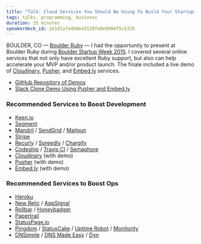 ```yaml
---
title: "Talk: Cloud Services You Should Be Using To Build Your Startup"
tags: talks, programming, business
duration: 25 minutes
speakerdeck_id: 2e1d1a7e4b0e43128fe0e9d0475c5320
---
```

BOULDER, CO &mdash; [Boulder Ruby][location] &mdash; I had the opportunity to present at Boulder Ruby during [Boulder Startup Week 2015](http://boulder.startupweek.co/). I covered several online services that not only have excellent Ruby support, but also can help accelerate your MVP and/or product launch. The finale included a live demo of [Cloudinary](http://cloudinary.com/), [Pusher](https://pusher.com/), and [Embed.ly](http://embed.ly/) services.

* [GitHub Repository of Demos](https://github.com/rmm5t/boulderruby-startupweek)
* [Slack Clone Demo Using Pusher and Embed.ly](http://boulderruby-startupweek.herokuapp.com/)

[location]: http://www.meetup.com/boulder_ruby_group/events/221392650/

### Recommended Services to Boost Development

* [Keen.io](https://keen.io/)
* [Segment](https://segment.com/)
* [Mandril](https://mandrillapp.com/) / [SendGrid](https://sendgrid.com/) / [Mailgun](http://www.mailgun.com/)
* [Stripe](https://stripe.com/)
* [Recurly](https://recurly.com/) / [Spreedly](https://spreedly.com/) / [Chargify](https://www.chargify.com/)
* [Codeship](https://codeship.com/) / [Travis CI](https://travis-ci.com/) / [Semaphore](https://semaphoreci.com/)
* [Cloudinary](http://cloudinary.com/) (with demo)
* [Pusher](https://pusher.com/) (with demo)
* [Embed.ly](http://embed.ly/) (with demo)

### Recommended Services to Boost Ops

* [Heroku](https://www.heroku.com/)
* [New Relic](http://newrelic.com/) / [AppSignal](https://appsignal.com/)
* [Rollbar](https://rollbar.com/) / [Honeybadger](https://www.honeybadger.io/)
* [Papertrail](https://papertrailapp.com/)
* [StatusPage.io](https://www.statuspage.io/)
* [Pingdom](https://www.pingdom.com/) / [StatusCake](https://www.statuscake.com/) / [Uptime Robot](http://uptimerobot.com/) / [Monitority](http://monitority.com/)
* [DNSimple](https://dnsimple.com/r/fb212a64f8e1b6) / [DNS Made Easy](http://www.dnsmadeeasy.com/) / [Dyn](http://dyn.com/)
